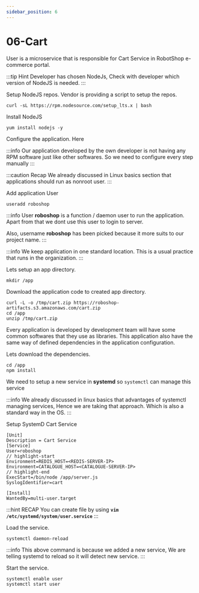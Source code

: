 ```yaml
---
sidebar_position: 6
---
```


# 06-Cart

User is a microservice that is responsible for Cart Service in RobotShop e-commerce portal.

:::tip Hint
Developer has chosen NodeJs, Check with developer which version of NodeJS is needed. 
:::

Setup NodeJS repos. Vendor is providing a script to setup the repos. 

```shell 
curl -sL https://rpm.nodesource.com/setup_lts.x | bash
```

Install NodeJS 

```shell 
yum install nodejs -y
```

Configure the application. Here

:::info 
Our application developed by the own developer is not having any RPM software just like other softwares. So we need to configure every step manually
:::

:::caution Recap
We already discussed in Linux basics section that applications should run as nonroot user.
:::

Add application User

```shell 
useradd roboshop
```

:::info 
User **roboshop** is a function / daemon user to run the application. Apart from that we dont use this user to login to server.

Also, username **roboshop** has been picked because it more suits to our project name.
:::

:::info
We keep application in one standard location. This is a usual practice that runs in the organization.
:::

Lets setup an app directory. 

```shell
mkdir /app 
```

Download the application code to created app directory. 

```shell
curl -L -o /tmp/cart.zip https://roboshop-artifacts.s3.amazonaws.com/cart.zip 
cd /app 
unzip /tmp/cart.zip
```

Every application is developed by development team will have some common softwares that they use as libraries. This application also have the same way of defined dependencies in the application configuration.

Lets download the dependencies. 

```shell 
cd /app 
npm install 
```

We need to setup a new service in **systemd** so `systemctl` can manage this service

:::info
We already discussed in linux basics that advantages of systemctl managing services, Hence we are taking that approach. Which is also a standard way in the OS. 
:::


Setup SystemD Cart Service 

```unit file (systemd) title=/etc/systemd/system/cart.service
[Unit]
Description = Cart Service
[Service]
User=roboshop
// highlight-start
Environment=REDIS_HOST=<REDIS-SERVER-IP>
Environment=CATALOGUE_HOST=<CATALOGUE-SERVER-IP>
// highlight-end
ExecStart=/bin/node /app/server.js
SyslogIdentifier=cart

[Install]
WantedBy=multi-user.target
```

:::hint RECAP
You can create file by using **`vim /etc/systemd/system/user.service`**
:::

Load the service.

```shell 
systemctl daemon-reload
```

:::info 
This above command is because we added a new service, We are telling systemd to reload so it will detect new service.
:::

Start the service.

```shell 
systemctl enable user 
systemctl start user
```
